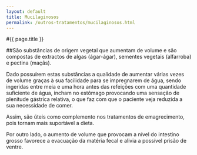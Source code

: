 ```yaml
---
layout: default
title: Mucilaginosos
permalink: /outros-tratamentos/mucilaginosos.html
---
```


#{{ page.title }}

##São substâncias de origem vegetal que aumentam de volume e são compostas de extractos de algas (ágar-ágar), sementes vegetais (alfarroba) e pectina (maçãs).

Dado possuírem estas substâncias a qualidade de aumentar várias vezes de volume graças à sua facilidade para se impregnarem de água, sendo ingeridas entre meia e uma hora antes das refeições com uma quantidade suficiente de água, incham no estômago provocando uma sensação de plenitude gástrica relativa, o que faz com que o paciente veja reduzida a sua necessidade de comer.

Assim, são úteis como complemento nos tratamentos de emagrecimento, pois tornam mais suportável a dieta.

Por outro lado, o aumento de volume que provocam a nível do intestino grosso favorece a evacuação da matéria fecal e alivia a possível prisão de ventre.
